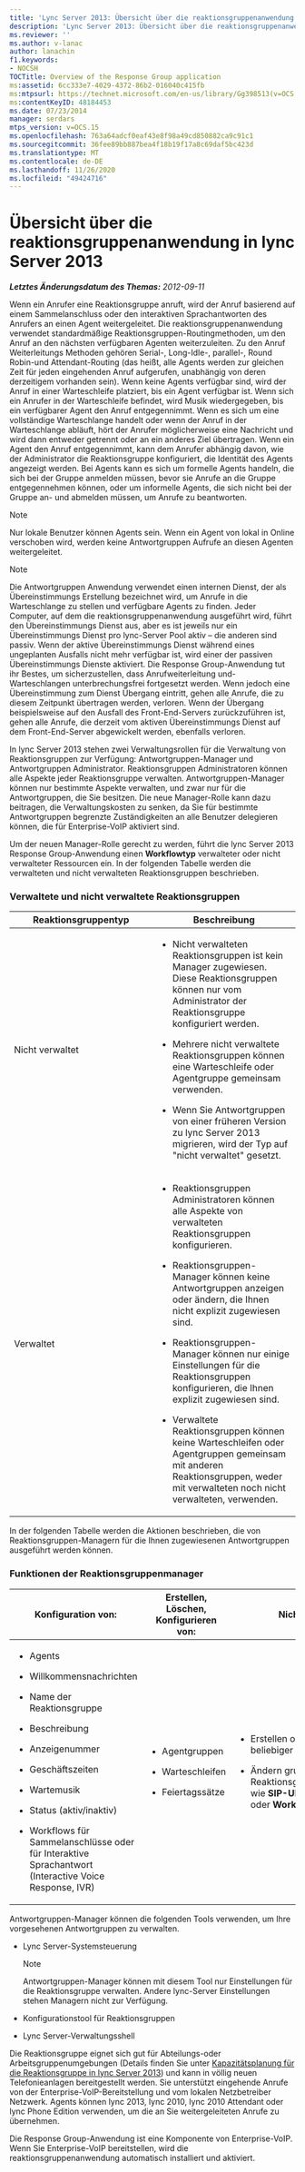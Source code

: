 ```yaml
---
title: 'Lync Server 2013: Übersicht über die reaktionsgruppenanwendung'
description: 'Lync Server 2013: Übersicht über die reaktionsgruppenanwendung.'
ms.reviewer: ''
ms.author: v-lanac
author: lanachin
f1.keywords:
- NOCSH
TOCTitle: Overview of the Response Group application
ms:assetid: 6cc333e7-4029-4372-86b2-016040c415fb
ms:mtpsurl: https://technet.microsoft.com/en-us/library/Gg398513(v=OCS.15)
ms:contentKeyID: 48184453
ms.date: 07/23/2014
manager: serdars
mtps_version: v=OCS.15
ms.openlocfilehash: 763a64adcf0eaf43e8f98a49cd850882ca9c91c1
ms.sourcegitcommit: 36fee89bb887bea4f18b19f17a8c69daf5bc423d
ms.translationtype: MT
ms.contentlocale: de-DE
ms.lasthandoff: 11/26/2020
ms.locfileid: "49424716"
---
```

# <a name="overview-of-the-response-group-application-in-lync-server-2013"></a>Übersicht über die reaktionsgruppenanwendung in lync Server 2013

<div data-xmlns="http://www.w3.org/1999/xhtml">

<div class="topic" data-xmlns="http://www.w3.org/1999/xhtml" data-msxsl="urn:schemas-microsoft-com:xslt" data-cs="https://msdn.microsoft.com/">

<div data-asp="https://msdn2.microsoft.com/asp">



</div>

<div id="mainSection">

<div id="mainBody">

<span> </span>

_**Letztes Änderungsdatum des Themas:** 2012-09-11_

Wenn ein Anrufer eine Reaktionsgruppe anruft, wird der Anruf basierend auf einem Sammelanschluss oder den interaktiven Sprachantworten des Anrufers an einen Agent weitergeleitet. Die reaktionsgruppenanwendung verwendet standardmäßige Reaktionsgruppen-Routingmethoden, um den Anruf an den nächsten verfügbaren Agenten weiterzuleiten. Zu den Anruf Weiterleitungs Methoden gehören Serial-, Long-Idle-, parallel-, Round Robin-und Attendant-Routing (das heißt, alle Agents werden zur gleichen Zeit für jeden eingehenden Anruf aufgerufen, unabhängig von deren derzeitigem vorhanden sein). Wenn keine Agents verfügbar sind, wird der Anruf in einer Warteschleife platziert, bis ein Agent verfügbar ist. Wenn sich ein Anrufer in der Warteschleife befindet, wird Musik wiedergegeben, bis ein verfügbarer Agent den Anruf entgegennimmt. Wenn es sich um eine vollständige Warteschlange handelt oder wenn der Anruf in der Warteschlange abläuft, hört der Anrufer möglicherweise eine Nachricht und wird dann entweder getrennt oder an ein anderes Ziel übertragen. Wenn ein Agent den Anruf entgegennimmt, kann dem Anrufer abhängig davon, wie der Administrator die Reaktionsgruppe konfiguriert, die Identität des Agents angezeigt werden. Bei Agents kann es sich um formelle Agents handeln, die sich bei der Gruppe anmelden müssen, bevor sie Anrufe an die Gruppe entgegennehmen können, oder um informelle Agents, die sich nicht bei der Gruppe an- und abmelden müssen, um Anrufe zu beantworten.

<div>


> [!NOTE]  
> Nur lokale Benutzer können Agents sein. Wenn ein Agent von lokal in Online verschoben wird, werden keine Antwortgruppen Aufrufe an diesen Agenten weitergeleitet.



</div>

<div>


> [!NOTE]  
> Die Antwortgruppen Anwendung verwendet einen internen Dienst, der als Übereinstimmungs Erstellung bezeichnet wird, um Anrufe in die Warteschlange zu stellen und verfügbare Agents zu finden. Jeder Computer, auf dem die reaktionsgruppenanwendung ausgeführt wird, führt den Übereinstimmungs Dienst aus, aber es ist jeweils nur ein Übereinstimmungs Dienst pro lync-Server Pool aktiv – die anderen sind passiv. Wenn der aktive Übereinstimmungs Dienst während eines ungeplanten Ausfalls nicht mehr verfügbar ist, wird einer der passiven Übereinstimmungs Dienste aktiviert. Die Response Group-Anwendung tut ihr Bestes, um sicherzustellen, dass Anrufweiterleitung und-Warteschlangen unterbrechungsfrei fortgesetzt werden. Wenn jedoch eine Übereinstimmung zum Dienst Übergang eintritt, gehen alle Anrufe, die zu diesem Zeitpunkt übertragen werden, verloren. Wenn der Übergang beispielsweise auf den Ausfall des Front-End-Servers zurückzuführen ist, gehen alle Anrufe, die derzeit vom aktiven Übereinstimmungs Dienst auf dem Front-End-Server abgewickelt werden, ebenfalls verloren.



</div>

In lync Server 2013 stehen zwei Verwaltungsrollen für die Verwaltung von Reaktionsgruppen zur Verfügung: Antwortgruppen-Manager und Antwortgruppen Administrator. Reaktionsgruppen Administratoren können alle Aspekte jeder Reaktionsgruppe verwalten. Antwortgruppen-Manager können nur bestimmte Aspekte verwalten, und zwar nur für die Antwortgruppen, die Sie besitzen. Die neue Manager-Rolle kann dazu beitragen, die Verwaltungskosten zu senken, da Sie für bestimmte Antwortgruppen begrenzte Zuständigkeiten an alle Benutzer delegieren können, die für Enterprise-VoIP aktiviert sind.

Um der neuen Manager-Rolle gerecht zu werden, führt die lync Server 2013 Response Group-Anwendung einen **Workflowtyp** verwalteter oder nicht verwalteter Ressourcen ein. In der folgenden Tabelle werden die verwalteten und nicht verwalteten Reaktionsgruppen beschrieben.

### <a name="managed-and-unmanaged-response-groups"></a>Verwaltete und nicht verwaltete Reaktionsgruppen

<table>
<colgroup>
<col style="width: 50%" />
<col style="width: 50%" />
</colgroup>
<thead>
<tr class="header">
<th>Reaktionsgruppentyp</th>
<th>Beschreibung</th>
</tr>
</thead>
<tbody>
<tr class="odd">
<td><p>Nicht verwaltet</p></td>
<td><ul>
<li><p>Nicht verwalteten Reaktionsgruppen ist kein Manager zugewiesen. Diese Reaktionsgruppen können nur vom Administrator der Reaktionsgruppe konfiguriert werden.</p></li>
<li><p>Mehrere nicht verwaltete Reaktionsgruppen können eine Warteschleife oder Agentgruppe gemeinsam verwenden.</p></li>
<li><p>Wenn Sie Antwortgruppen von einer früheren Version zu lync Server 2013 migrieren, wird der Typ auf "nicht verwaltet" gesetzt.</p></li>
</ul></td>
</tr>
<tr class="even">
<td><p>Verwaltet</p></td>
<td><ul>
<li><p>Reaktionsgruppen Administratoren können alle Aspekte von verwalteten Reaktionsgruppen konfigurieren.</p></li>
<li><p>Reaktionsgruppen-Manager können keine Antwortgruppen anzeigen oder ändern, die Ihnen nicht explizit zugewiesen sind.</p></li>
<li><p>Reaktionsgruppen-Manager können nur einige Einstellungen für die Reaktionsgruppen konfigurieren, die Ihnen explizit zugewiesen sind.</p></li>
<li><p>Verwaltete Reaktionsgruppen können keine Warteschleifen oder Agentgruppen gemeinsam mit anderen Reaktionsgruppen, weder mit verwalteten noch nicht verwalteten, verwenden.</p></li>
</ul></td>
</tr>
</tbody>
</table>


In der folgenden Tabelle werden die Aktionen beschrieben, die von Reaktionsgruppen-Managern für die Ihnen zugewiesenen Antwortgruppen ausgeführt werden können.

### <a name="response-group-manager-capabilities"></a>Funktionen der Reaktionsgruppenmanager

<table>
<colgroup>
<col style="width: 33%" />
<col style="width: 33%" />
<col style="width: 33%" />
</colgroup>
<thead>
<tr class="header">
<th>Konfiguration von:</th>
<th>Erstellen, Löschen, Konfigurieren von:</th>
<th>Nicht möglich:</th>
</tr>
</thead>
<tbody>
<tr class="odd">
<td><ul>
<li><p>Agents</p></li>
<li><p>Willkommensnachrichten</p></li>
<li><p>Name der Reaktionsgruppe</p></li>
<li><p>Beschreibung</p></li>
<li><p>Anzeigenummer</p></li>
<li><p>Geschäftszeiten</p></li>
<li><p>Wartemusik</p></li>
<li><p>Status (aktiv/inaktiv)</p></li>
<li><p>Workflows für Sammelanschlüsse oder für Interaktive Sprachantwort (Interactive Voice Response, IVR)</p></li>
</ul></td>
<td><ul>
<li><p>Agentgruppen</p></li>
<li><p>Warteschleifen</p></li>
<li><p>Feiertagssätze</p></li>
</ul></td>
<td><ul>
<li><p>Erstellen oder Löschen beliebiger Workflowtypen</p></li>
<li><p>Ändern grundlegender Reaktionsgruppeneinstellungen wie <strong>SIP-URI</strong>, <strong>Telefonnummer</strong> oder <strong>Workflowtyp</strong>.</p></li>
</ul></td>
</tr>
</tbody>
</table>


Antwortgruppen-Manager können die folgenden Tools verwenden, um Ihre vorgesehenen Antwortgruppen zu verwalten.

  - Lync Server-Systemsteuerung
    
    <div>
    

    > [!NOTE]  
    > Antwortgruppen-Manager können mit diesem Tool nur Einstellungen für die Reaktionsgruppe verwalten. Andere lync-Server Einstellungen stehen Managern nicht zur Verfügung.

    
    </div>

  - Konfigurationstool für Reaktionsgruppen

  - Lync Server-Verwaltungsshell

Die Reaktionsgruppe eignet sich gut für Abteilungs-oder Arbeitsgruppenumgebungen (Details finden Sie unter [Kapazitätsplanung für die Reaktionsgruppe in lync Server 2013](lync-server-2013-capacity-planning-for-response-group.md)) und kann in völlig neuen Telefonieanlagen bereitgestellt werden. Sie unterstützt eingehende Anrufe von der Enterprise-VoIP-Bereitstellung und vom lokalen Netzbetreiber Netzwerk. Agents können lync 2013, lync 2010, lync 2010 Attendant oder lync Phone Edition verwenden, um die an Sie weitergeleiteten Anrufe zu übernehmen.

Die Response Group-Anwendung ist eine Komponente von Enterprise-VoIP. Wenn Sie Enterprise-VoIP bereitstellen, wird die reaktionsgruppenanwendung automatisch installiert und aktiviert.

</div>

<span> </span>

</div>

</div>

</div>

